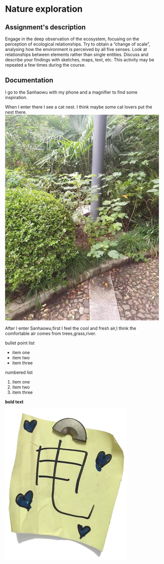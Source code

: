 # Nature exploration

## Assignment's description
Engage in the deep observation of the ecosystem, focusing on the perception of ecological relationships. Try to obtain a “change of scale”, analysing how the environment is perceived by all five senses. Look at relationships between elements rather than single entities. Discuss and describe your findings with sketches, maps, text, etc. This activity may be repeated a few times during the course.

## Documentation
I go to the Sanhaowu with my phone and a magnifier to find some inspiration.

When I enter there I see a cat nest. I think maybe some cat lovers put the nest there.
![picture description](./images/A-cat-nest-1.jpg)

After I enter Sanhaowu,first I feel the cool and fresh air,I think the comfortable air comes from trees,grass,river.

bullet point list
* item one
* item two
* item three

numbered list
1. item one
2. item two
3. item three

**bold text**

![picture description](./images/example.jpg)
